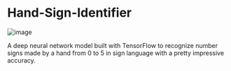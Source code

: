 # Hand-Sign-Identifier
![image](https://user-images.githubusercontent.com/44942105/85946217-e2664a00-b953-11ea-8a24-68d96e4a7b0d.png)

A deep neural network model built with TensorFlow to recognize number signs made by a hand from 0 to 5 in sign language with a pretty impressive accuracy.
